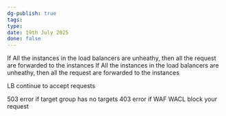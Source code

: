 ```yaml
---
dg-publish: true
tags: 
type: 
date: 19th July 2025
done: false
---
```

If All the instances in the load balancers are unheathy, then all the request are forwarded to the instances
If All the instances in the load balancers are unheathy, then all the request are forwarded to the instances

LB continue to accept requests

503 error if target group has no targets
403 error if WAF WACL block your request